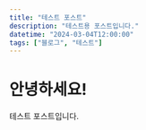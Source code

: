 ```yaml
---
title: "테스트 포스트"
description: "테스트용 포스트입니다."
datetime: "2024-03-04T12:00:00"
tags: ["블로그", "테스트"]
---
```


# 안녕하세요!

테스트 포스트입니다.
